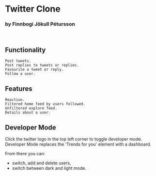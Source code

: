 # Twitter Clone

### by Finnbogi Jökull Pétursson
<br>


## Functionality
```
Post tweets.
Post replies to tweets or replies.
Favourite a tweet or reply.
Follow a user.
```
## Features
```
Reactive.
Filtered home feed by users followed.
Unfiltered explore feed.
Details about a user.
```
## Developer Mode
Click the twitter logo in the top left corner to toggle developer mode.
Developer Mode replaces the 'Trends for you' element with a dashboard.

From there you can: 

<ul>
<li>switch, add and delete users,</li>
<li>switch between dark and light mode.</li>
</ul>


